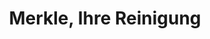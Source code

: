 ---
title: "Merkle, Ihre Reinigung"
url: /biberach-an-der-riss/merkle-ihre-reinigung/
shop: Wäscherei
---